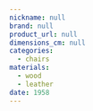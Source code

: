 ```yaml
---
nickname: null
brand: null
product_url: null
dimensions_cm: null
categories:
  - chairs
materials:
  - wood
  - leather
date: 1958
---
```


